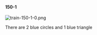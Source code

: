 #### 150-1
![train-150-1-0.png](https://github.com/lil-lab/nlvr/raw/master/nlvr/train/images/61/train-150-1-0.png "train-150-1-0.png")

There are 2 blue circles and 1 blue triangle